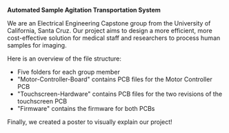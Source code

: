 **Automated Sample Agitation Transportation System**

We are an Electrical Engineering Capstone group from the University of California, Santa Cruz. Our project aims to design a more efficient, more cost-effective solution for medical staff and researchers to process human samples for imaging. 

Here is an overview of the file structure:
  - Five folders for each group member
  - "Motor-Controller-Board" contains PCB files for the Motor Controller PCB
  - "Touchscreen-Hardware" contains PCB files for the two revisions of the touchscreen PCB
  - "Firmware" contains the firmware for both PCBs


Finally, we created a poster to visually explain our project!
